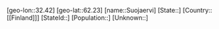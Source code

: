 ﻿---
location: [62.23,32.42]
type: City
tags:
- geo/City


SpocWebEntityId: 34671
isDeleted: false
confidential: public

---
[geo-lon::32.42]
[geo-lat::62.23]
[name::Suojaervi]
[State::]
[Country::[[Finland]]]
[StateId::]
[Population::]
[Unknown::]

